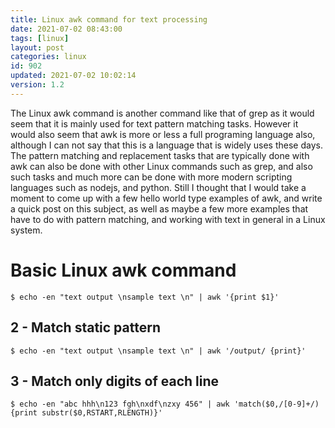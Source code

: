 ```yaml
---
title: Linux awk command for text processing
date: 2021-07-02 08:43:00
tags: [linux]
layout: post
categories: linux
id: 902
updated: 2021-07-02 10:02:14
version: 1.2
---
```


The Linux awk command is another command like that of grep as it would seem that it is mainly used for text pattern matching tasks. However it would also seem that awk is more or less a full programing language also, although I can not say that this is a language that is widely uses these days. The pattern matching and replacement tasks that are typically done with awk can also be done with other Linux commands such as grep, and also such tasks and much more can be done with more modern scripting languages such as nodejs, and python. Still I thought that I would take a moment to come up with a few hello world type examples of awk, and write a quick post on this subject, as well as maybe a few more examples that have to do with pattern matching, and working with text in general in a Linux system.

<!-- more -->

# Basic Linux awk command

```
$ echo -en "text output \nsample text \n" | awk '{print $1}'
```

## 2 - Match static pattern

```
$ echo -en "text output \nsample text \n" | awk '/output/ {print}'
```

## 3 - Match only digits of each line

```
$ echo -en "abc hhh\n123 fgh\nxdf\nzxy 456" | awk 'match($0,/[0-9]+/) {print substr($0,RSTART,RLENGTH)}'
```

